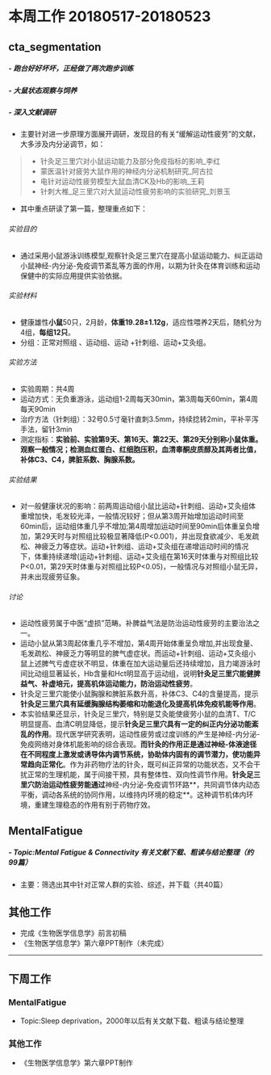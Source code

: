 # 本周工作 20180517-20180523


## cta_segmentation
##### - 跑台好好坏坏，正经做了两次跑步训练
##### - 大鼠状态观察与饲养
##### - 深入文献调研
- 主要针对进一步原理方面展开调研，发现目的有关“缓解运动性疲劳”的文献，大多涉及内分泌调节，如：
> - 针灸足三里穴对小鼠运动能力及部分免疫指标的影响_李红
> - 蒙医温针对疲劳大鼠作用的神经内分泌机制研究_阿古拉
> - 电针对运动性疲劳模型大鼠血清CK及Hb的影响_王莉
> - 针刺大椎_足三里穴对大鼠运动性疲劳影响的实验研究_刘景玉
- 其中重点研读了第一篇，整理重点如下：
######  实验目的
- 通过采用小鼠游泳训练模型,观察针灸足三里穴在提高小鼠运动能力、纠正运动小鼠神经-内分泌-免疫调节紊乱等方面的作用，以期为针灸在体育训练和运动保健中的实际应用提供实验依据。
######  实验材料
- 健康雄性**小鼠**50只，2月龄，**体重19.28±1.12g**，适应性喂养2天后，随机分为4组，**每组12只**。
- 分组：正常对照组 、运动组、运动 +针刺组、运动+艾灸组。
######  实验方法
- 实验周期：共4周
- 运动方式：无负重游泳，运动组1-2周每天30min，第3周每天60min，第4周每天90min
- 治疗方法（针刺组）：32号0.5寸毫针直刺3.5mm，持续捻转2min，平补平泻手法，留针3min
- 测定指标：**实验前、实验第9天、第16天、第22天、第29天分别称小鼠体重。观察一般情况；检测血红蛋白、红细胞压积，血清睾酮皮质醇及其两者比值，补体C3、C4，脾脏系数、胸腺系数。**
######  实验结果
- 对一般健康状况的影响：前两周运动组小鼠比运动+针刺组、运动+艾灸组体重增加快，毛发较光泽，一般情况较好；但从第3周开始增加运动时间至60min后，运动组体重几乎不增加;第4周增加运动时间至90min后体重呈负增加，第29天时与对照组比较极显著降低(P<0.001)，并出现食欲减少、毛发疏松、神疲乏力等症状。运动+针刺组、运动+艾灸组在递增运动时间的情况下，体重持续递增(运动+针刺组、运动+艾灸组在第16天时体重与对照组比较P<0.01，第29天时体重与对照组比较P<0.05)，一般情况与对照组小鼠无异，并未出现疲劳征象。
###### 讨论
- 运动性疲劳属于中医“虚损”范畴。补脾益气法是防治运动性疲劳的主要治法之一。
- 运动小鼠从第3周起体重几乎不增加，第4周开始体重呈负增加,并出现食量、毛发疏松、神疲乏力等明显的脾气虚症状。而运动+针刺组、运动+艾灸组小鼠上述脾气亏虚症状不明显，体重在加大运动量后还持续增加，且力竭游泳时间比动组显著延长，Hb含量和Hct明显高于运动组，说明**针灸足三里穴能健脾益气、补虚培元，提高机体运动能力，防治运动性疲劳**。
- 针灸足三里穴能使小鼠胸腺和脾脏系数升高，补体C3、C4的含量提高，提示**针灸足三里穴具有延缓胸腺结构萎缩和功能退化及提高机体免疫机能等作用**。
- 本实验结果还显示，针灸足三里穴，特别是艾灸能使疲劳小鼠的血清T、T/C明显提高、血清C明显降低，提示**针灸足三里穴具有一定的纠正内分泌功能紊乱的作用**。现代医学研究表明，运动性疲劳或过度训练的产生是神经-内分泌-免疫网络对身体机能影响的综合表现。**而针灸的作用正是通过神经-体液途径在不同程度上激发或诱导体内调节系统，协助体内固有的调节潜力，使功能异常趋向正常化**。作为非药物疗法的针灸，既可纠正异常的功能状态，又不会干扰正常的生理机能，属于间接干预，具有整体性、双向性调节作用。**针灸足三里穴防治运动性疲劳能通过**神经-内分泌-免疫调节环路**，共同调节体内动态平衡，调动各系统的协同作用，以维持内环境的稳定**。这种调节机体内环境，重建生理稳态的作用有别于药物疗效。

## MentalFatigue
##### - Topic:Mental Fatigue & Connectivity 有关文献下载、粗读与结论整理（约99篇）
- 主要：筛选出其中针对正常人群的实验、综述，并下载（共40篇）

## 其他工作
- 完成《生物医学信息学》前言初稿
- 《生物医学信息学》第六章PPT制作（未完成）

---


## 下周工作

### MentalFatigue
- Topic:Sleep deprivation，2000年以后有关文献下载、粗读与结论整理

### 其他工作
- 《生物医学信息学》第六章PPT制作

